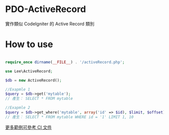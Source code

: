 # PDO-ActiveRecord

實作類似 CodeIgniter 的 Active Record 類別

# How to use
```php

require_once dirname(__FILE__) . '/activeRecord.php';

use Lee\ActiveRecord;

$db = new ActiveRecord();

//Exapmle 1
$query = $db->get('mytable');
// 產生： SELECT * FROM mytable

//Exapmle 2
$query = $db->get_where('mytable', array('id' => $id), $limit, $offset);
// 產生： SELECT * FROM mytable WHERE id = '1' LIMIT 1, 10

```
[更多範例可參考 CI 文件](https://codeigniter.org.tw/user_guide/database/active_record.html)

